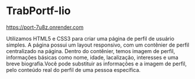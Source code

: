 # TrabPortf-lio
https://port-7u8z.onrender.com

Utilizamos HTML5 e CSS3 para criar uma página de perfil de usuário simples. A página possui um layout responsivo, com um contênier de perfil centralizado na página.
Dentro do contênier, temos imagem de perfil, informações básicas como nome, idade, lacalização, 
interesses e uma breve biografia.Você pode substituir as informações e a imagem de perfil, pelo conteúdo real do perfil de uma pessoa específica. 
